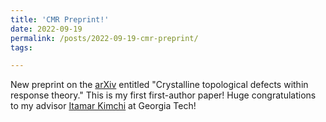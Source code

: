 ```yaml
---
title: 'CMR Preprint!'
date: 2022-09-19
permalink: /posts/2022-09-19-cmr-preprint/
tags:

---
```


New preprint on the [arXiv](https://arxiv.org/abs/2311.00698) entitled "Crystalline topological defects within response theory." This is my first first-author paper! Huge congratulations to my advisor [Itamar Kimchi](https://physics.gatech.edu/user/itamar-kimchi) at Georgia Tech!
